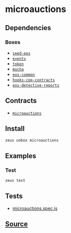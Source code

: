 
microauctions
====================







## Dependencies
### Boxes
* [`seed-eos`](seed-eos.md)
* [`events`](events.md)
* [`token`](token.md)
* [`mocha`](mocha.md)
* [`eos-common`](eos-common.md)
* [`hooks-cpp-contracts`](hooks-cpp-contracts.md)
* [`eos-detective-reports`](eos-detective-reports.md)



## Contracts
* [`microauctions`](https://github.com/liquidapps-io/zeus-sdk/tree/master/boxes/groups/economics/microauctions/contracts/eos/microauctions)
## Install
```bash
zeus unbox microauctions
```
## Examples
### Test
```bash
zeus test
```










## Tests 
* [microauctions.spec.js](https://github.com/liquidapps-io/zeus-sdk/tree/master/boxes/groups/economics/microauctions/test/microauctions.spec.js)
## [Source](https://github.com/liquidapps-io/zeus-sdk/tree/master/boxes/groups/economics/microauctions)
